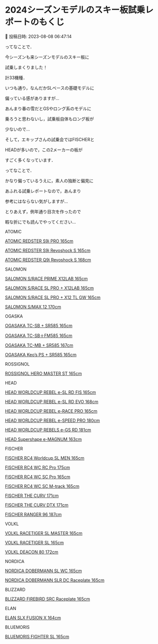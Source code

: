 # 2024シーズンモデルのスキー板試乗レポートのもくじ

📅 投稿日時: 2023-08-08 06:47:14

ってなことで．


今シーズンも来シーズンモデルのスキー板に


試乗しまくりました！


計33機種．





いつも通り，なんだかSLベースの基礎モデルに


偏っている感がありますが…


あんまり春の雪だとGSやロング系のモデルに


乗ろうと思わないし，試乗板自体もロング板が


少ないので…





そして，エキップさんの試乗会ではFISCHERと


HEADが多いので，この2メーカーの板が


すごく多くなっています．





ってなことで．


かなり偏っているうえに，素人の独断と偏見に


あふれる試乗レポートなので，あんまり


参考にはならない気がしますが…


とりあえず，例年通り目次を作ったので


暇な折にでも読んでやってください…





ATOMIC


[ATOMIC REDSTER S9i PRO 165cm](e26f0b2178e4dbfabbf98bc3e94233abb.md)


[ATOMIC REDSTER S9i Revoshock S 165cm](ec01ee153553c93c377415d05246fb59c.md)


[ATOMIC REDSTER Q9i Revoshock S 168cm](e7b49a4b76df938e58c520b4b63333891.md)





SALOMON


[SALOMON S/RACE PRIME X12LAB 165cm](eb5e48abbf19a7c2fb75eef772886de69.md)


[SALOMON S/RACE SL PRO + X12LAB 165cm](e1e518dab6e345e4766baeb9f88a7878e.md)


[SALOMON S/RACE SL PRO + X12 TL GW 165cm](ef8f6bfeab4d7eaa48df34d8a4de7ac8d.md)


[SALOMON S/MAX 12 170cm](efdaef4493bf6a2fe3a9a4f00d45f2d80.md)





OGASKA


[OGASAKA TC-SB + SR585 165cm](e6efc3d8682fe4155f870184f4ac2095e.md)


[OGASAKA TC-SB＋FM585 165cm](e828ef4b3ab5694d057275a962c5d5fc8.md)


[OGASAKA TC-MB + SR585 167cm](e2f8d25ae18a317045bb131c6ca669648.md)


[OGASAKA Keo’s PS + SR585 165cm](ef35a536b67a849807d2b3299e6bd61a2.md)





ROSSIGNOL


[ROSSIGNOL HERO MASTER ST 165cm](e859b9e37c1a5b5174be43da37a638ba0.md)





HEAD


[HEAD WORLDCUP REBEL e-SL RD FIS 165cm](e794c88e8fc35dca8851beed2003f975a.md)


[HEAD WORLDCUP REBEL e-SL RD EVO 168cm](e3939fb625e5ff9d4c5f7dda9ced99955.md)


[HEAD WORLDCUP REBEL e-RACE PRO 165cm](e7e9b5989af75915e2ce653517e06db39.md)


[HEAD WORLDCUP REBEL e-SPEED PRO 180cm](e0812a462f46acb88f29ef7fb36fc0646.md)


[HEAD WORLDCUP REBELS e-GS RD 181cm](ef3df5c025da4c3f53f4782e1fa45660d.md)


[HEAD Supershape e-MAGNUM 163cm](ea67f4a9f210140b49d117c88a61f5e21.md)





FISCHER


[FISCHER RC4 Worldcup SL MEN 165cm](ea009af5b082806fefc2f110bb41324c0.md)


[FISCHER RC4 WC RC Pro 175cm](e6f1bbfcb3e4a78da98a2e38eb703a453.md)


[FISCHER RC4 WC SC Pro 165cm](ed4a10fce34767e8edfaf258bb703798f.md)


[FISCHER RC4 WC SC M-track 165cm](ef4e3afecfee6469036bd3e350e1ff79d.md)


[FISCHER THE CURV 171cm](e4a5efe95b142c56c1712fea3ad0c58a9.md)


[FISCHER THE CURV DTX 171cm](e75445c90c47968b4a78e60f04eea9ac0.md)


[FISCHER RANGER 96 187cm](e5989854fe582bd2bcd718d11fa0b7fec.md)





VOLKL


[VOLKL RACETIGER SL MASTER 165cm](e1f9bc99d49de6447b2ef55a5c2aff383.md)


[VOLKL RACETIGER SL 165cm](e6680a340d9d1f341e2502712040cbc26.md)


[VOLKL DEACON 80 172cm](ea3b384db76e02677832360baef49bd80.md)





NORDICA


[NORDICA DOBERMANN SL WC 165cm](e8f90064819e53b38d5c2215ecf0bcf1f.md)


[NORDICA DOBERMANN SLR DC Raceplate 165cm](e78e6991ecddb5494d2a5174cd4c8be2c.md)





BLIZZARD


[BLIZZARD FIREBIRD SRC Raceplate 165cm](e0309b1262bb1f0e00528bc99ba999065.md)





ELAN


[ELAN SLX FUSION X 164cm](e95a5d75aeeea8d89cc71845c2318589f.md)





BLUEMORIS


[BLUEMORIS FIGHTER SL 165cm](ed3bced18f35458695f945cd905f4db92.md)
